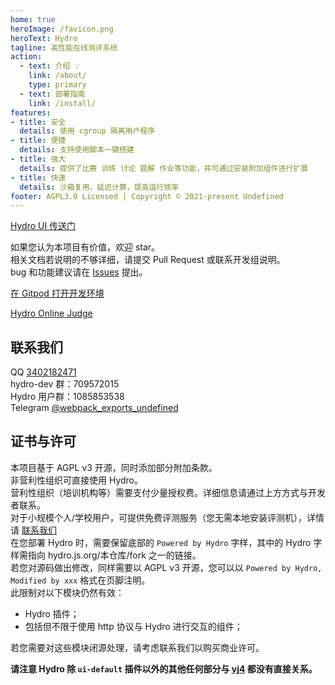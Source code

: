 ```yaml
---
home: true
heroImage: /favicon.png
heroText: Hydro
tagline: 高性能在线测评系统
action:
  - text: 介绍 💡
    link: /about/
    type: primary
  - text: 部署指南
    link: /install/
features:
- title: 安全
  details: 使用 cgroup 隔离用户程序
- title: 便捷
  details: 支持使用脚本一键搭建
- title: 强大
  details: 提供了比赛 训练 讨论 题解 作业等功能，并可通过安装附加组件进行扩展
- title: 快速
  details: 沙箱复用，延迟计算，提高运行效率
footer: AGPL3.0 Licensed | Copyright © 2021-present Undefined
---
```


[Hydro UI 传送门](https://github.com/hydro-dev/ui-default)

如果您认为本项目有价值，欢迎 star。  
相关文档若说明的不够详细，请提交 Pull Request 或联系开发组说明。  
bug 和功能建议请在 [Issues](https://github.com/hydro-dev/Hydro/issues) 提出。

[在 Gitpod 打开开发环境](https://gitpod.io/#https://github.com/hydro-dev/Hydro)

[Hydro Online Judge](https://hydro.org.cn/)

## 联系我们

QQ [3402182471](https://wpa.qq.com/msgrd?v=3&uin=3402182471&site=qq&menu=yes)  
hydro-dev 群：709572015  
Hydro 用户群：1085853538  
Telegram [@webpack_exports_undefined](https://t.me/webpack_exports_undefined)

## 证书与许可

本项目基于 AGPL v3 开源，同时添加部分附加条款。  
非营利性组织可直接使用 Hydro。  
营利性组织（培训机构等）需要支付少量授权费。详细信息请通过上方方式与开发者联系。  
对于小规模个人/学校用户，可提供免费评测服务（您无需本地安装评测机），详情请 [联系我们](#联系我们)  
在您部署 Hydro 时，需要保留底部的 `Powered by Hydro` 字样，其中的 Hydro 字样需指向 hydro.js.org/本仓库/fork 之一的链接。  
若您对源码做出修改，同样需要以 AGPL v3 开源，您可以以 `Powered by Hydro, Modified by xxx` 格式在页脚注明。  
此限制对以下模块仍然有效：  

- Hydro 插件；
- 包括但不限于使用 http 协议与 Hydro 进行交互的组件；

若您需要对这些模块闭源处理，请考虑联系我们以购买商业许可。

**请注意 Hydro 除 `ui-default` 插件以外的其他任何部分与 [vj4](https://github.com/vijos/vj4) 都没有直接关系。**

